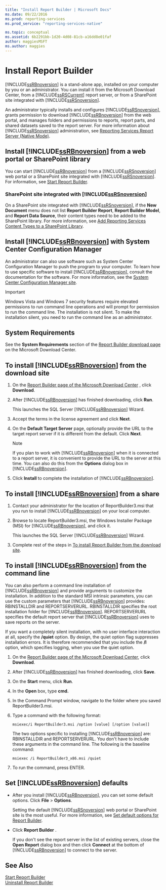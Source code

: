 ```yaml
---
title: "Install Report Builder | Microsoft Docs"
ms.date: 09/22/2016
ms.prod: reporting-services
ms.prod_service: "reporting-services-native"

ms.topic: conceptual
ms.assetid: 6b2291bb-1d20-4d08-81cb-a16dd8e01faf
author: maggiesMSFT
ms.author: maggies
---
```

# Install Report Builder
  [!INCLUDE[ssRBnoversion](../../includes/ssrbnoversion.md)] is a stand-alone app, installed on your computer by you or an administrator. You can install it from the Microsoft Download Center, from a [!INCLUDE[ssRSCurrent](../../includes/ssrscurrent-md.md)] report server, or from a SharePoint site integrated with [!INCLUDE[ssRSnoversion](../../includes/ssrsnoversion-md.md)].  
  
 An administrator typically installs and configures [!INCLUDE[ssRSnoversion](../../includes/ssrsnoversion-md.md)], grants permission to download [!INCLUDE[ssRBnoversion](../../includes/ssrbnoversion.md)] from the web portal, and manages folders and permissions to reports, report parts, and shared datasets saved to the report server. For more information about [!INCLUDE[ssRSnoversion](../../includes/ssrsnoversion-md.md)] administration, see [Reporting Services Report Server &#40;Native Mode&#41;](../../reporting-services/report-server/reporting-services-report-server-native-mode.md).  
  
## Install [!INCLUDE[ssRBnoversion](../../includes/ssrbnoversion.md)] from  a  web portal or SharePoint library 
  
 You can start [!INCLUDE[ssRBnoversion](../../includes/ssrbnoversion.md)] from a [!INCLUDE[ssRSnoversion](../../includes/ssrsnoversion-md.md)] web portal or a SharePoint site integrated with [!INCLUDE[ssRSnoversion](../../includes/ssrsnoversion-md.md)]. For information, see [Start Report Builder](../../reporting-services/report-builder/start-report-builder.md).  
  
### SharePoint site integrated with [!INCLUDE[ssRSnoversion](../../includes/ssrsnoversion-md.md)]
  
 On a SharePoint site integrated with [!INCLUDE[ssRSnoversion](../../includes/ssrsnoversion-md.md)], if the **New Document** menu does not list **Report Builder Report**, **Report Builder Model**, and **Report Data Source**, their content types need to be added to the SharePoint library. For more information, see [Add Reporting Services Content Types to a SharePoint Library](../../reporting-services/report-server-sharepoint/add-reporting-services-content-types-to-a-sharepoint-library.md).  
 
## Install [!INCLUDE[ssRBnoversion](../../includes/ssrbnoversion.md)] with System Center Configuration Manager 
  
 An administrator can also use software such as System Center Configuration Manager to push the program to your computer. To learn how to use specific software to install [!INCLUDE[ssRBnoversion](../../includes/ssrbnoversion.md)], consult the documentation for the software. For more information, see the [System Center Configuration Manager site](https://www.microsoft.com/cloud-platform/system-center-configuration-manager).  
  
> [!IMPORTANT]  
>  Windows Vista and Windows 7 security features require elevated permissions to run command line operations and will prompt for permission to run the command line. The installation is not silent. To make the installation silent, you need to run the command line as an administrator.  
  
## System Requirements
  
 See the **System Requirements** section of the [Report Builder download page](https://go.microsoft.com/fwlink/?LinkID=734968) on the Microsoft Download Center.
  
##  <a name="download"></a> To install [!INCLUDE[ssRBnoversion](../../includes/ssrbnoversion.md)] from the download site  
  
1.  On  the [Report Builder page of the Microsoft Download Center](https://go.microsoft.com/fwlink/?LinkID=734968) , click **Download**.  
  
2.  After [!INCLUDE[ssRBnoversion](../../includes/ssrbnoversion.md)] has finished downloading, click  **Run**.  
  
     This launches the SQL Server [!INCLUDE[ssRBnoversion](../../includes/ssrbnoversion.md)] Wizard.  
  
3.  Accept the terms in the license agreement and click **Next**.  
  
4.  On the **Default Target Server** page, optionally provide the URL to the target report server if it is different from the default. Click **Next**.  
  
    > [!NOTE]  
    >  If you plan to work with [!INCLUDE[ssRBnoversion](../../includes/ssrbnoversion.md)] when it is connected to a report server, it is convenient to provide the URL to the server at this time. You can also do this from the **Options** dialog box in [!INCLUDE[ssRBnoversion](../../includes/ssrbnoversion.md)].  
  
5.  Click **Install** to complete the installation of [!INCLUDE[ssRBnoversion](../../includes/ssrbnoversion.md)].  
  
## To install [!INCLUDE[ssRBnoversion](../../includes/ssrbnoversion.md)] from a share  
  
1.  Contact your administrator for the location of ReportBuilder3.msi that you run to install [!INCLUDE[ssRBnoversion](../../includes/ssrbnoversion.md)] on your local computer.  
  
2.  Browse to locate ReportBuilder3.msi, the Windows Installer Package (MSI) for [!INCLUDE[ssRBnoversion](../../includes/ssrbnoversion.md)], and click it.  
  
     This launches the SQL Server [!INCLUDE[ssRBnoversion](../../includes/ssrbnoversion.md)] Wizard.  
  
3.  Complete rest of the steps in [To install Report Builder from the download site](#download).  
  
## To install [!INCLUDE[ssRBnoversion](../../includes/ssrbnoversion.md)] from the command line 

 You can also perform a command line installation of [!INCLUDE[ssRBnoversion](../../includes/ssrbnoversion.md)] and provide arguments to customize the installation. In addition to the standard MSI intrinsic parameters, you can use the custom parameters that [!INCLUDE[ssRBnoversion](../../includes/ssrbnoversion.md)] provides: RBINSTALLDIR and REPORTSERVERURL. RBINSTALLDIR specifies the root installation folder for [!INCLUDE[ssRBnoversion](../../includes/ssrbnoversion.md)]. REPORTSERVERURL specifies the default report server that [!INCLUDE[ssRBnoversion](../../includes/ssrbnoversion.md)] uses to save reports on the server.  
  
 If you want a completely silent installation, with no user interface interaction at all, specify the **/quiet** option. By design, the quiet option flag suppresses installation errors. It is therefore recommended that you include the **/l** option, which specifies logging, when you use the quiet option.   
  
1.  On  the [Report Builder page of the Microsoft Download Center](https://go.microsoft.com/fwlink/?LinkID=734968), click **Download**.  
  
2.  After [!INCLUDE[ssRBnoversion](../../includes/ssrbnoversion.md)] has finished downloading, click  **Save**.  
  
3.  On the **Start** menu, click **Run**.  
  
4.  In the **Open** box, type **cmd.**  
  
5.  In the Command Prompt window, navigate to the folder where you saved ReportBuilder3.msi.  
  
6.  Type a command with the following format:  
  
     `msiexec/i ReportBuilder3.msi /option [value] [/option [value]]`  
  
     The two options specific to installing [!INCLUDE[ssRBnoversion](../../includes/ssrbnoversion.md)] are: RBINSTALLDIR and REPORTSERVERURL. You don't have to include these arguments in the command line. The following is the baseline command:  
  
     `msiexec /i ReportBuilder3_x86.msi /quiet`  
  
7.  To run the command, press ENTER.  
  
## Set [!INCLUDE[ssRBnoversion](../../includes/ssrbnoversion.md)] defaults  
  
-   After you install [!INCLUDE[ssRBnoversion](../../includes/ssrbnoversion.md)], you can set some default options. Click **File** > **Options**.  
  
     Setting the default [!INCLUDE[ssRSnoversion](../../includes/ssrsnoversion-md.md)] web portal or SharePoint site is the most useful. For more information, see [Set default options for Report Builder](../../reporting-services/report-builder/set-default-options-for-report-builder.md).  
  
-   Click **Report Builder** .  
  
     If you don't see the report server in the list of existing servers, close the **Open Report** dialog box and then click **Connect** at the bottom of [!INCLUDE[ssRBnoversion](../../includes/ssrbnoversion.md)] to connect to the server.  
  
## See Also  
 [Start Report Builder](../../reporting-services/report-builder/start-report-builder.md)   
 [Uninstall Report Builder](../../reporting-services/install-windows/uninstall-report-builder.md)  
  
  
